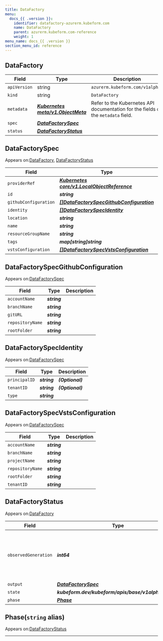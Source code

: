 ```yaml
---
title: DataFactory
menu:
  docs_{{ .version }}:
    identifier: datafactory-azurerm.kubeform.com
    name: DataFactory
    parent: azurerm.kubeform.com-reference
    weight: 1
menu_name: docs_{{ .version }}
section_menu_id: reference
---
```


## DataFactory
| Field | Type | Description |
| ------ | ----- | ----------- |
| `apiVersion` | string | `azurerm.kubeform.com/v1alpha1` |
|    `kind` | string | `DataFactory` |
| `metadata` | ***[Kubernetes meta/v1.ObjectMeta](https://kubernetes.io/docs/reference/generated/kubernetes-api/v1.13/#objectmeta-v1-meta)***|Refer to the Kubernetes API documentation for the fields of the `metadata` field.|
| `spec` | ***[DataFactorySpec](#datafactoryspec)***||
| `status` | ***[DataFactoryStatus](#datafactorystatus)***||
## DataFactorySpec

Appears on:[DataFactory](#datafactory), [DataFactoryStatus](#datafactorystatus)

| Field | Type | Description |
| ------ | ----- | ----------- |
| `providerRef` | ***[Kubernetes core/v1.LocalObjectReference](https://kubernetes.io/docs/reference/generated/kubernetes-api/v1.13/#localobjectreference-v1-core)***||
| `id` | ***string***||
| `githubConfiguration` | ***[[]DataFactorySpecGithubConfiguration](#datafactoryspecgithubconfiguration)***| ***(Optional)*** |
| `identity` | ***[[]DataFactorySpecIdentity](#datafactoryspecidentity)***| ***(Optional)*** |
| `location` | ***string***||
| `name` | ***string***||
| `resourceGroupName` | ***string***||
| `tags` | ***map[string]string***| ***(Optional)*** |
| `vstsConfiguration` | ***[[]DataFactorySpecVstsConfiguration](#datafactoryspecvstsconfiguration)***| ***(Optional)*** |
## DataFactorySpecGithubConfiguration

Appears on:[DataFactorySpec](#datafactoryspec)

| Field | Type | Description |
| ------ | ----- | ----------- |
| `accountName` | ***string***||
| `branchName` | ***string***||
| `gitURL` | ***string***||
| `repositoryName` | ***string***||
| `rootFolder` | ***string***||
## DataFactorySpecIdentity

Appears on:[DataFactorySpec](#datafactoryspec)

| Field | Type | Description |
| ------ | ----- | ----------- |
| `principalID` | ***string***| ***(Optional)*** |
| `tenantID` | ***string***| ***(Optional)*** |
| `type` | ***string***||
## DataFactorySpecVstsConfiguration

Appears on:[DataFactorySpec](#datafactoryspec)

| Field | Type | Description |
| ------ | ----- | ----------- |
| `accountName` | ***string***||
| `branchName` | ***string***||
| `projectName` | ***string***||
| `repositoryName` | ***string***||
| `rootFolder` | ***string***||
| `tenantID` | ***string***||
## DataFactoryStatus

Appears on:[DataFactory](#datafactory)

| Field | Type | Description |
| ------ | ----- | ----------- |
| `observedGeneration` | ***int64***| ***(Optional)*** Resource generation, which is updated on mutation by the API Server.|
| `output` | ***[DataFactorySpec](#datafactoryspec)***| ***(Optional)*** |
| `state` | ***kubeform.dev/kubeform/apis/base/v1alpha1.State***| ***(Optional)*** |
| `phase` | ***[Phase](#phase)***| ***(Optional)*** |
## Phase(`string` alias)

Appears on:[DataFactoryStatus](#datafactorystatus)

---
